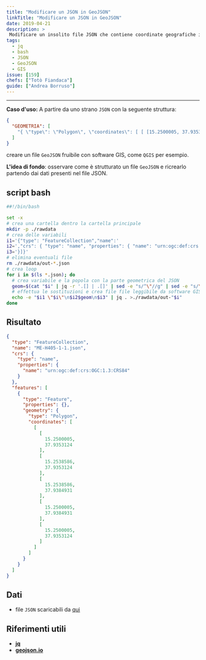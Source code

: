 ```yaml
---
title: "Modificare un JSON in GeoJSON"
linkTitle: "Modificare un JSON in GeoJSON"
date: 2019-04-21
description: >
 Modificare un insolito file JSON che contiene coordinate geografiche in un file GeoJSON leggibile da software GIS.
tags:
  - jq
  - bash
  - JSON
  - GeoJSON
  - GIS
issue: [159]
chefs: ["Totò Fiandaca"]
guide: ["Andrea Borruso"]
---
```


---

**Caso d'uso:** A partire da uno strano `JSON` con la seguente struttura:

```json
{
  "GEOMETRIA": [
    "{ \"type\": \"Polygon\", \"coordinates\": [ [ [15.2500005, 37.9353124], [15.2538586, 37.9353124], [15.2538586, 37.9384931], [15.2500005, 37.9384931], [15.2500005, 37.9353124] ] ] }"
  ]
}
```
creare un file `GeoJSON` fruibile con software GIS, come `QGIS` per esempio.

**L'idea di fondo**: osservare come è strutturato un file `GeoJSON` e ricrearlo partendo dai dati presenti nel file JSON.

## script bash

```bash
##!/bin/bash

set -x
# crea una cartella dentro la cartella principale
mkdir -p ./rawdata
# crea delle variabili
i1='{"type": "FeatureCollection","name":'
i2=',"crs": { "type": "name", "properties": { "name": "urn:ogc:def:crs:OGC:1.3:CRS84" } },"features": [{ "type": "Feature", "properties": { }, "geometry":'
i3='}]}'
# elimina eventuali file
rm ./rawdata/out-*.json
# crea loop
for i in $(ls *.json); do
  # crea variabile e la popola con la parte geometrica del JSON
  geom=$(cat "$i" | jq -r '.[] | .[]' | sed -e "s/^\"//g" | sed -e "s/\"$//g")
  # effettua le sostituzioni e crea file file leggibile da software GIS
  echo -e "$i1 \"$i\"\n$i2$geom\n$i3" | jq . >./rawdata/out-"$i"
done
```
## Risultato

```json
{
  "type": "FeatureCollection",
  "name": "ME-H405-1-1.json",
  "crs": {
    "type": "name",
    "properties": {
      "name": "urn:ogc:def:crs:OGC:1.3:CRS84"
    }
  },
  "features": [
    {
      "type": "Feature",
      "properties": {},
      "geometry": {
        "type": "Polygon",
        "coordinates": [
          [
            [
              15.2500005,
              37.9353124
            ],
            [
              15.2538586,
              37.9353124
            ],
            [
              15.2538586,
              37.9384931
            ],
            [
              15.2500005,
              37.9384931
            ],
            [
              15.2500005,
              37.9353124
            ]
          ]
        ]
      }
    }
  ]
}
```

## Dati

- file `JSON` scaricabili da [qui](https://github.com/opendatasicilia/tansignari/files/5397194/geo.zip)

## Riferimenti utili

- [**jq**](https://stedolan.github.io/jq/)
- [**geojson.io**](http://geojson.io/#map=2/20.0/0.0)



